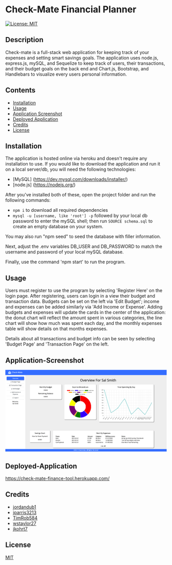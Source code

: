 # Check-Mate Financial Planner

[![License: MIT](https://img.shields.io/badge/License-MIT-yellow.svg)](https://opensource.org/licenses/MIT)

## Description

Check-mate is a full-stack web application for keeping track of your expenses and setting smart savings goals.
The application uses node.js, express.js, mySQL, and Sequelize to keep track of users, their transactions, and their budget goals on the back end and Chart.js, Bootstrap, and Handlebars to visualize every users personal information.

## Contents

- [Installation](#installation)
- [Usage](#usage)
- [Application Screenshot](#application-screenshot)
- [Deployed Application](#deployed-application)
- [Credits](#credits)
- [License](#license)

## Installation

The application is hosted online via heroku and doesn't require any installation to use.
If you would like to download the application and run it on a local server/db, you will need the following technologies:

- [MySQL] (https://dev.mysql.com/downloads/installer/)
- [node.js] (https://nodejs.org/)

After you've installed both of these, open the project folder and run the following commands:

- `npm i` to download all required dependencies
- `mysql -u [username, like 'root'] -p` followed by your local db password to enter the mySQL shell; then run `SOURCE schema.sql` to create an empty database on your system.

You may also run "npm seed" to seed the database with filler information.

Next, adjust the .env variables DB_USER and DB_PASSWORD to match the username and password of your local mySQL database.

Finally, use the command 'npm start' to run the program.

## Usage

Users must register to use the program by selecting 'Register Here' on the login page. After registering, users can login in a view their budget and transaction data. Budgets can be set on the left via 'Edit Budget'; income and expenses can be added similarly via 'Add Income or Expense'. Adding budgets and expenses will update the cards in the center of the application: the donut chart will reflect the amount spent in various categories, the line chart will show how much was spent each day, and the monthly expenses table will show details on that months expenses.

Details about all transactions and budget info can be seen by selecting 'Budget Page' and 'Transaction Page' on the left.

## Application-Screenshot

![Check-Mate](/public/images/screenshot.png)

## Deployed-Application
 https://check-mate-finance-tool.herokuapp.com/

## Credits

- [jordandub1 ](https://github.com/jordandub1)
- [jparris3213 ](https://github.com/jparris3213)
- [TimRob584 ](https://github.com/Timrob584)
- [wstaylor27 ](https://github.com/wstaylor27)
- [jkohrt7 ](https://github.com/jkohrt7)

## License

[MIT](https://opensource.org/licenses/MIT)

